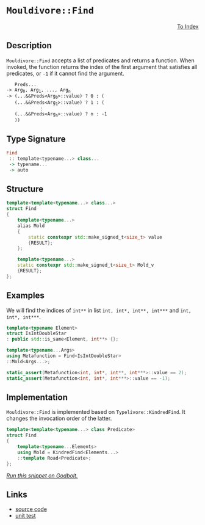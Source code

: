 <!-- Copyright 2024 Feng Mofan
SPDX-License-Identifier: Apache-2.0 -->

# `Mouldivore::Find`

<p style='text-align: right;'><a href="../../../facilities/metafunctions.md#mouldivore-find">To Index</a></p>

## Description

`Mouldivore::Find` accepts a list of predicates and returns a function.
When invoked, the function returns the index of the first argument that satisfies all predicates, or `-1` if it cannot find the argument.

<pre><code>   Preds...
-> Arg<sub>0</sub>, Arg<sub>1</sub>, ..., Arg<sub>n</sub>
-> (...&&Preds&lt;Arg<sub>0</sub>&gt;::value) ? 0 : (
   (...&&Preds&lt;Arg<sub>1</sub>&gt;::value) ? 1 : (
            &vellip;
   (...&&Preds&lt;Arg<sub>n</sub>&gt;::value) ? n : -1
   ))</code></pre>

## Type Signature

```Haskell
Find
 :: template<typename...> class...
 -> typename...
 -> auto
```

## Structure

```C++
template<template<typename...> class...>
struct Find
{
    template<typename...>
    alias Mold
    {
        static constexpr std::make_signed_t<size_t> value
        {RESULT};
    };

    template<typename...>
    static constexpr std::make_signed_t<size_t> Mold_v
    {RESULT};
};
```

## Examples

We will find the indices of `int**` in list `int, int*, int**, int***` and `int, int*, int***`.

```C++
template<typename Element>
struct IsIntDoubleStar
: public std::is_same<Element, int**> {};

template<typename...Args>
using Metafunction = Find<IsIntDoubleStar>
::Mold<Args...>;

static_assert(Metafunction<int, int*, int**, int***>::value == 2);
static_assert(Metafunction<int, int*, int***>::value == -1);
```

## Implementation

`Mouldivore::Find` is implemented based on `Typelivore::KindredFind`. It changes the invocation order of the latter.

```C++
template<template<typename...> class Predicate>
struct Find
{
    template<typename...Elements>
    using Mold = KindredFind<Elements...>
    ::template Road<Predicate>;
};
```

[*Run this snippet on Godbolt.*](https://godbolt.org/#z:OYLghAFBqd5QCxAYwPYBMCmBRdBLAF1QCcAaPECAMzwBtMA7AQwFtMQByARg9KtQYEAysib0QXACx8BBAKoBnTAAUAHpwAMvAFYTStJg1DIApACYAQuYukl9ZATwDKjdAGFUtAK4sGIAMykrgAyeAyYAHI%2BAEaYxCAAHNIADqgKhE4MHt6%2BAaSp6Y4CoeFRLLHxSbaY9kUMQgRMxATZPn6BdpgOmQ1NBCWRMXGJ0gqNza25HeP9YYPlw0kAlLaoXsTI7Bzm/mHI3lgA1Cb%2Bbl6OtIQAnifYJhoAgjt7B5jHp8hj6FhUt/dPjwImBYyQMQJObgIV2SjFYmAAdIi/o8xsQvA5DgBpMLoYiYdAAMRx/xMAHYrI9DlTDkCQWDMBDaaCmODTlCYcw2Ij4bdDvsmAoFNzlHj8KIgQpkQ9qYdUeiCIcRagiAAlVBMdD/GVkiyyxqOZB8gRjTCqZLEQ5Mc6oQ4ANzEXjeOoAtFwyQARE66j1ekmU6lM%2BmM4HM1mQ6GwrlI/zYPkGQXch7APHAxgESUxrXUrzpIyHNUa97uxXEZWoAua05JlNsQRC6N3fwUp6kz1Nv0PQMshlsiOct5E4hjKVyjHYhi4/FEicQwfDzOPHVZqldsOrnvhjlw7m8/kJxEi/F4cWYDN3f1U0cKpWq9Wai/HcnU5cyvUs49Ghgms0Wq1EO0Ok6D7auSL6vs%2BACsVgQe6EBLIczq8l8IAgCwTAANaYAA%2BukwDhOgWEEBC6QAF7YURC7SuBr5LsB1EyngVCft%2B5qHFAO5mAAbOYnGHmK3YZm4c4UdgKH2t4mBLEsYH0c%2BT54gQ6wMIcGheo%2BnqLnRsmHDUSgydpOqHApSkIW6TbqfpNGtnBlk%2Bu2D52c2L7rsGdLdoyfbbg2cYCvW8LVpgqZ1lKMo5mEwD5neRYlmWFYQgFQXpjumb2S2bZOYCIZBr2W5sIcwmkDSnl5UIXQCOghXspGCKIgA8gQCBxGe/xXliOKitOlZCXgQ4EIVpVoBOhX1Y1Q7JeeLbNjKLlsll7k5dV40%2Bfu8J8ceAkhdSrU3uWd4voZVKWWM76GoNLG/taAESccWmPlN2nHFBJgwXBCFIQQ6AoWhmE4XgeH4oRxF4GRgOUQ9d2WfRjHMUCP6Q9R7FIlxPFrSegnCbcYmAVJ8PgYZxnEMpqnmT6mlUeDVK6W80NnbD5q46%2BiM8sjXGoxtpwDeVmMgOJjo47d9H45gimE4cZneq2HYU9SVOHDTxp08QDMyhAyvUeOk6EsSpwjU141q%2BBKHrjFt4ahCbMSvrAsPVj11gGAJzFq6BuHNJ1t40%2BLsygTylmMclhtROHXa24utjQ2XvUkbc1Aibu1m6cFunlb5PS1HPOAWpLukwCqfg1T2fycLJnOyTkvu%2BpNm3Y5%2B2S6lzkxxuM2bot3l7n5CW1umm1UmFeYVtFO1xVWyaBV3fl/PXdcZZ2jeuaGTfFTVPIxstCglkeJ4jgQaIYp1JKgQ%2BzdVf23LYPQ4894cfcRQAsp46DRRrwczqc5%2BJRPYPp8bw9uEnk9OWnh2AA9AAKnARAyBUDgH/DARAw4AAVU86ZDiQJgY8OBUCsHgPQbnZ4DB9heCOBCc4dBrhSn%2BMfJehx35d23rvBUABJBQjDBDujWNEegvQlaPBAIcZIXhOEfmQiAPACgcJwghLQtMhUwgEHAbyJcQCyZUNysvB4xBgDNUeDfQ4t9hZMCoF4AhdRor71OMw1hBB2GCK4eMKUKF760C6horR%2Bt64on1MeLCvk4gEAgPoxoRiTGZAhHI2RghQERPkVEuWkSFExlto6IsjtDhmGkqlY6BofGCj8QEgxwTugCDCYIaJsS5EQO5rzJ0/g2xOy4BkiwHAVi0E4BBXgfgOBaFIKgTgbhrDWFlGsDYTozD%2BB4KQAgmhmkrHQiACCpJ4T%2BASJxUk/hVkaGWWsgAnIEVpHBJC8BYBIDQGhSCdO6b0jgvAFAgDOVMrpzTSBwFgDARAIA1gEAEX1CgEA0AgjoHECIcJOCqBWc6TikhDjAGQIaKQ8IzC8CPEQYgeBPpcBkIIEQYh2BSExfIJQahpmkF0BigA7sQJgyROA8BaW0jpxKrm1XON8w4qAmJgs4hCqFMK4WSARWxDwAL6AWh2A03gDytArAgEgf5yRAVkF%2BXKhVIBgBSDMHwOgQIhyUGiMS6IYQmhXBpbwA1zBiBXFqtEbQXQHkTP%2BV3WqDBaDGseaQLA0QvDADcGIWgtzuC8CwGhIw4g3X4DxN0W0p5iWmi6OcLYEy5E1GJZcaIlKLUeCwMSneeBjkBtIFG4g0Q0iYHdMCQwwBLhGGmSsKgBgtEADU8CYDJbVDkJr8XYvEHi/gghFAqHUG60l%2BgK0oAGZYfQeBoi3MgCsVAyQ6j%2BudF8R2phLDWDMJcwtqKsAzrgtUWomQXATkmH4DFIQ5hlAqHoAoGQBCnpvWkO9DABhXuGBizoRT6gzAfR%2BmotqegzFfUMeIH6f2eDaHoY6zRgMLFAysBQwzNgSDpRwdp5zGWcEOJy7l0LYVi35X7CAuBCAkH9uMpYEqa0rEahqYY%2B65mSH8PCXZpJJAaEkGYSQnFTkQU4ts/QnBDmkGOeM%2BEnEuCcQSNshIkmIKSC4BBXZnEMNuquTcu5kya3PLeTKj5LLzjkEoMqkVwK2CcCaCwW0pJnRMB8nmLg2z4RcHhN05FJA0V6F7cIUQ3bpDef7USodIANUUqpSa1D6GLm8CZQZhU7LLTECszZuz/IHNOZcxoQVqBhVxHI%2BkqjjzpWypy/KkVRm/mlZVZZ6zzo0tqu2VwM5NBaDatuRAPVbqzVGo7d1i1VqbUOA7Q6tMTqXXEo9V6n1tA/UdqDRW0N3Tw0Aajf6tzqg41Ag7Um/Z3TU3pquJmrY3Sc15omYW4tSgy3BsreFbTdamCNuba29t%2BbvNdtxf52QgXB3dN0Bqgw1a11WAnamvdc6F2ZCXSu2pwON1briDu6Ns6D0AecBAVwv6ggTlg9ejFt66hY4J5kXH77Udfu4S0CDuQ/2HoEJT0noHbDgZyGe5nfRGcodWOsZDDTBNoYZWprDNWUv2Yio55zrm2IkZReR8VWmis0cwHR%2BI%2B79nCdE05jjpIlOkjWZx7jCnVOXM4Bp%2B52mXnvM%2Bd8irJmgUgo4JZyFhwWAKFtIaW0Ev6RjCRfgFFnmMXvd859/FP3iW6ECGF6lAbIuC5NxwZlXzzhsqYk7qFrv3d2i9wJBUEAhVlbyzsfwlGFdSueSV3LirjNVZFTzZAyRkhYU99srC3uCA%2BKS5CzVrWmq6v1Yai1vWB%2BWutba4bOXHXOtdUtzAnrvW%2Bv9RM%2BbIbjuBp6it6NbrY3IHjdtwQya3X7aNUd7NqKzu8AuyW67C27tFb4PWhQTaW1tsYB2oPOKJBfb7YS37Og8iA%2BMHHRsDB3gAh0XU4GAWQjh0sE3Ri23TRWR33U/TqGPXcGpzZwvVKBA0fUKEyCJyfTqE51pzR2/T6Cx2QMAw50vWwLAzIPQKgyA2oLgy50Qx51xVj2Nxi2F073Tzdw92zwlFzxlzIzFRL0lRmVIFoywFV1Qw1xCyc38H8Agggg4ya02X8FJCk04J6VN1sE03EKklIEYzMHEy4H8C4nMO2Qky4g0FJH538Djy4OuVLwkP2URW0PUxcMMMLXSGcEkCAA%3D)

## Links

- [source code](../../../../conceptrodon/mouldivore/find.hpp)
- [unit test](../../../../tests/unit/metafunctions/mouldivore/find.test.hpp)
